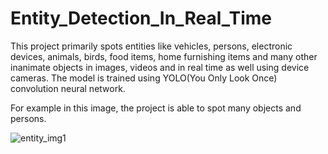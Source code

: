 # Entity_Detection_In_Real_Time
 This project primarily spots entities like vehicles, persons, electronic devices, animals, birds, food items, home furnishing items and many other inanimate objects
 in images, videos and in real time as well using device cameras. The model is trained using YOLO(You Only Look Once) convolution neural network.


For example in this image, the project is able to spot many objects and persons.

![entity_img1](https://user-images.githubusercontent.com/71563541/96272688-142b1b80-0fec-11eb-9032-9b546fa30bf4.PNG)
